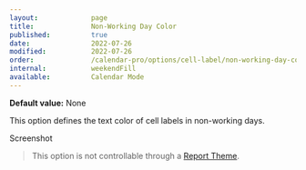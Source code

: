 ```yaml
---
layout:             page
title:              Non-Working Day Color
published:          true
date:               2022-07-26
modified:           2022-07-26
order:              /calendar-pro/options/cell-label/non-working-day-color
internal:           weekendFill
available:          Calendar Mode
---
```

**Default value:** None

This option defines the text color of cell labels in non-working days.

<todo>Screenshot</todo>

> This option is not controllable through a [Report Theme](../../features/themes.md).